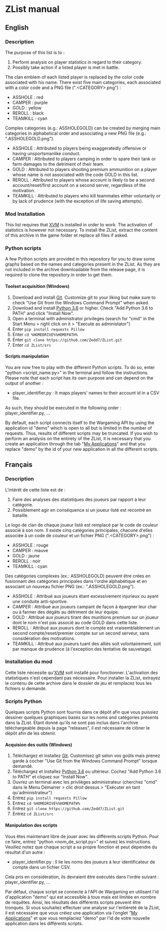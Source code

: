 # ZList manual

## English

### Description

The purpose of this list is to :
1. Perform analysis on player statistics in regard to their category.
2. Possibly take action if a listed player is met in battle.

The clan emblem of each listed player is replaced by the color code associated with his name.
There exist five main categories, each associated with a color code and a PNG file (".\<CATEGORY\>.png") :
- ASSHOLE : red
- CAMPER : purple
- GOLD : yellow
- REROLL : black
- TEAMKILL : cyan

Complex categories (e.g.: ASSHOLEGOLD) can be created by merging main categories in alphabetical order and associating a new PNG file (e.g.: ".ASSHOLEGOLD.png").

- ASSHOLE : Attributed to players being exaggeratedly offensive or having unsportsmanlike conduct.
- CAMPER : Attributed to players camping in order to spare their tank or farm damages to the detriment of their team.
- GOLD : Attributed to players shooting premium ammunition on a player whose name is not associated with the code GOLD in this list.
- REROLL : Attributed to players whose account is likely to be a second account/reset/first account on a second server, regardless of the motivation.
- TEAMKILL : Attributed to players who kill teammates either voluntarily or by lack of prudence (with the exception of life saving attempts).

### Mod Installation

This list requires that [XVM](https://modxvm.com/en/download-xvm/) is installed in order to work. The activation of statistics is however not necessary.
To install the ZList, extract the content of this archive in the game folder et replace all files if asked.

### Python scripts

A few Python scripts are provided in this repository for you to draw some graphs based on the names and categories present in the ZList.
As they are not included in the archive downloadable from the release page, it is required to clone the repository in order to get them.

#### Toolset acquisition (Windows)

1. Download and install [Git](https://git-scm.com/downloads). Customize git to your liking but make sure to check "Use Git from the Windows Command Prompt" when asked.
2. Download and install [Python 3.6](https://www.python.org/downloads/) or higher. Check "Add Python 3.6 to PATH" and click "Install Now".
3. Open a terminal with administrator privileges (search for "cmd" in the Start Menu > right click on it > "Execute as administator")
4. Enter `pip install requests Pillow`
5. Enter `cd %HOMEDRIVE%%HOMEPATH%`
6. Enter `git clone https://github.com/Zedd7/ZList.git`
7. Enter `cd ZList/src`

#### Scripts manipulation

You are now free to play with the different Python scripts. To do so, enter "python <script_name.py>" in the terminal and follow the instructions.
Please note that each script has its own purpose and can depend on the output of another :

- player_identifier.py : It maps players' names to their account id in a CSV file.

As such, they should be executed in the following order : player_identifier.py, ...

By default, each script connects itself to the Wargaming API by using the application id "demo" which is open to all but is limited in the number of requests. Thus, results of different scripts may be truncated. If you wish to perform an analysis on the entirety of the ZList, it is necessary that you create an application through the tab "[My Applications](https://developers.wargaming.net/applications/)" and that you replace "demo" by the id of your new application in all the different scripts.

## Français

### Description

L'intérêt de cette liste est de :
1. Faire des analyses des statistiques des joueurs par rapport à leur catégorie.
2. Possiblement agir en conséquence si un joueur listé est recontré en bataille.

Le logo de clan de chaque joueur listé est remplacé par le code de couleur associé à son nom.
Il existe cinq catégories principales, chacune d'elles associée à un code de couleur et un fichier PNG (".\<CATEGORY\>.png") :
- ASSHOLE : rouge
- CAMPER : mauve
- GOLD : jaune
- REROLL : noir
- TEAMKILL : cyan

Des catégories complexes (ex.: ASSHOLEGOLD) peuvent être crées en fusionnant des catégories principales dans l'ordre alphabétique et en associant un nouveau fichier PNG (ex.: ".ASSHOLEGOLD.png").

- ASSHOLE : Attribué aux joueurs étant excessivement injurieux ou ayant une conduite anti-sportive.
- CAMPER : Attribué aux joueurs campant de façon à épargner leur char ou à farmer des dégâts au détriment de leur équipe.
- GOLD : Attribué aux joueurs tirant des munitions premium sur un joueur dont le nom n'est pas associé au code GOLD dans cette liste.
- REROLL : Attribué aux joueurs dont le compte est vraisemblablement un second compte/reset/premier compte sur un second serveur, sans considération des motivations.
- TEAMKILL : Attribué aux joueurs tuant des alliés soit volontairement, soit par manque de prudence (à l'exception des tentative de sauvetage).

### Installation du mod

Cette liste nécessite qu'[XVM](http://www.modxvm.com/fr/telecharger-xvm/) soit installé pour fonctionner. L'activation des statistiques n'est cependant pas nécessaire.
Pour installer la ZList, extrayez le contenu de cette archive dans le dossier de jeu et remplacez tous les fichiers si demandé.

### Scripts Python

Quelques scripts Python sont fournis dans ce dépôt afin que vous puissiez dessiner quelques graphiques basés sur les noms and catégories présents dans la ZList.
Etant donné qu'ils ne sont pas inclus dans l'archive téléchargeable depuis la page "releases", il est nécessaire de clôner le dépôt afin de les obtenir.

#### Acquision des outils (Windows)

1. Téléchargez et installez [Git](https://git-scm.com/downloads). Customisez git selon vos goûts mais prenez garde à cocher "Use Git from the Windows Command Prompt" lorsque demandé.
2. Téléchargez et installez [Python 3.6](https://www.python.org/downloads/) ou ultérieur. Cochez "Add Python 3.6 to PATH" et cliquez sur "Install Now".
3. Ouvrez un terminal avec les privilèges administrateur (cherchez "cmd" dans le Menu Démarrer > clic droit dessus > "Exécuter en tant qu'administrateur")
4. Entrez `pip install requests Pillow`
5. Entrez `cd %HOMEDRIVE%%HOMEPATH%`
6. Entrez `git clone https://github.com/Zedd7/ZList.git`
7. Entrez `cd ZList/src`

#### Manipulation des scripts

Vous êtes maintenant libre de jouer avec les différents scripts Python. Pour ce faire, entrez "python <nom_de_script.py>" et suivez les instructions.
Veuillez notez que chaque script a sa propre fonction et peut dépendre du résultat d'un autre :

- player_identifier.py : Il lie les noms des joueurs à leur identificateur de compte dans un fichier CSV.

Cela pris en considération, ils devraient être exécutés dans l'ordre suivant : player_identifier.py, ...

Par défaut, chaque script se connecte à l'API de Wargaming en utilisant l'id d'application "demo" qui est accessible à tous mais est limitée en nombre de requêtes. Ainsi, les résultats des différents scripts peuvent être tronqués. Si vous souhaitez effectuer une analyse sur l'entièreté de la ZList, il est nécessaire que vous créiez une application via l'onglet "[My Applications](https://developers.wargaming.net/applications/)" et que vous remplaciez "demo" par l'id de votre nouvelle application dans les différents scripts.
